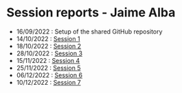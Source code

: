 # **Session reports - Jaime Alba**

- 16/09/2022 : Setup of the shared GitHub repository
- 14/10/2022 : [Session 1](session1.md)
- 18/10/2022 : [Session 2](session2.md)
- 28/10/2022 : [Session 3](session3.md)
- 15/11/2022 : [Session 4](session4.md)
- 25/11/2022 : [Session 5](session5.md)
- 06/12/2022 : [Session 6](session6.md)
- 10/12/2022 : [Session 7](session7.md)
